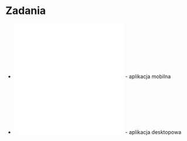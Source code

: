 # Zadania

- ![Rejestracja](rejestracja.md) - aplikacja mobilna
- ![Paszport](paszport.md) - aplikacja desktopowa
  
